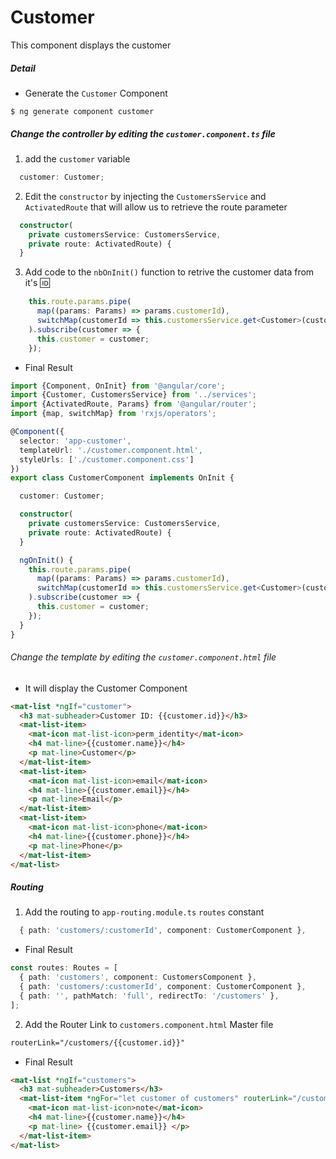 # Customer

This component displays the customer

##### Detail

* Generate the `Customer` Component

```
$ ng generate component customer
```

##### Change the controller by editing the `customer.component.ts` file 

 1) add the `customer` variable 

```typescript
  customer: Customer;
```

 2) Edit the `constructor` by injecting the `CustomersService` and `ActivatedRoute` that will allow us to retrieve the route parameter

```typescript
  constructor(
    private customersService: CustomersService,
    private route: ActivatedRoute) {
  }
```

3) Add code to the `nbOnInit()` function to retrive the customer data from it's :id:

```typescript
    this.route.params.pipe(
      map((params: Params) => params.customerId),
      switchMap(customerId => this.customersService.get<Customer>(customerId))
    ).subscribe(customer => {
      this.customer = customer;
    });
```


* Final Result

```typescript
import {Component, OnInit} from '@angular/core';
import {Customer, CustomersService} from '../services';
import {ActivatedRoute, Params} from '@angular/router';
import {map, switchMap} from 'rxjs/operators';

@Component({
  selector: 'app-customer',
  templateUrl: './customer.component.html',
  styleUrls: ['./customer.component.css']
})
export class CustomerComponent implements OnInit {

  customer: Customer;

  constructor(
    private customersService: CustomersService,
    private route: ActivatedRoute) {
  }

  ngOnInit() {
    this.route.params.pipe(
      map((params: Params) => params.customerId),
      switchMap(customerId => this.customersService.get<Customer>(customerId))
    ).subscribe(customer => {
      this.customer = customer;
    });
  }
}
```

###### Change the template by editing the `customer.component.html` file 

* It will display the Customer Component

```html
<mat-list *ngIf="customer">
  <h3 mat-subheader>Customer ID: {{customer.id}}</h3>
  <mat-list-item>
    <mat-icon mat-list-icon>perm_identity</mat-icon>
    <h4 mat-line>{{customer.name}}</h4>
    <p mat-line>Customer</p>
  </mat-list-item>
  <mat-list-item>
    <mat-icon mat-list-icon>email</mat-icon>
    <h4 mat-line>{{customer.email}}</h4>
    <p mat-line>Email</p>
  </mat-list-item>
  <mat-list-item>
    <mat-icon mat-list-icon>phone</mat-icon>
    <h4 mat-line>{{customer.phone}}</h4>
    <p mat-line>Phone</p>
  </mat-list-item>
</mat-list>
```


##### Routing

1) Add the routing to `app-routing.module.ts` `routes` constant

```typescript
  { path: 'customers/:customerId', component: CustomerComponent },
```

* Final Result

```typescript
const routes: Routes = [
  { path: 'customers', component: CustomersComponent },
  { path: 'customers/:customerId', component: CustomerComponent },
  { path: '', pathMatch: 'full', redirectTo: '/customers' },
];
```

2) Add the Router Link to `customers.component.html` Master file

```html
routerLink="/customers/{{customer.id}}"
```

* Final Result

```html
<mat-list *ngIf="customers">
  <h3 mat-subheader>Customers</h3>
  <mat-list-item *ngFor="let customer of customers" routerLink="/customers/{{customer.id}}">
    <mat-icon mat-list-icon>note</mat-icon>
    <h4 mat-line>{{customer.name}}</h4>
    <p mat-line> {{customer.email}} </p>
  </mat-list-item>
</mat-list>
```
